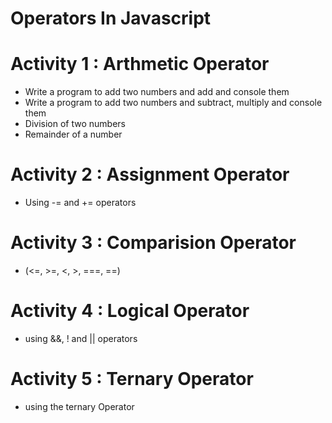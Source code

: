 # Operators In Javascript

# Activity 1 : Arthmetic Operator
- Write a program to add two numbers and add and console them
- Write a program to add two numbers and subtract, multiply and console them
- Division of two numbers
- Remainder of a number

# Activity 2 : Assignment Operator
- Using -= and += operators

# Activity 3 : Comparision Operator
- (<=, >=, <, >, ===, ==)

# Activity 4 : Logical Operator
- using &&, ! and || operators

# Activity 5 : Ternary Operator
- using the ternary Operator

